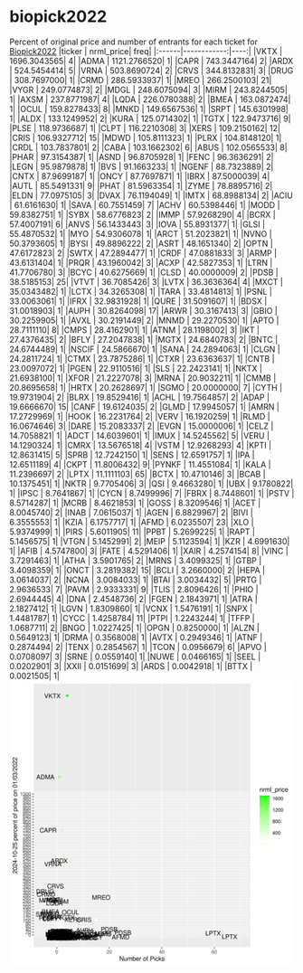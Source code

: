 # biopick2022
Percent of original price and number of entrants for each ticket for [Biopick2022](https://twitter.com/hashtag/Biopick2022)
|ticker |   nrml_price| freq|
|:------|------------:|----:|
|VKTX   | 1696.3043565|    4|
|ADMA   | 1121.2766520|    1|
|CAPR   |  743.3447164|    2|
|ARDX   |  524.5454414|    5|
|VRNA   |  503.8690724|    2|
|CRVS   |  344.8132831|    3|
|DRUG   |  308.7697000|    1|
|CRMD   |  286.5933937|    1|
|MREO   |  266.2500103|   21|
|VYGR   |  249.0774873|    2|
|MDGL   |  248.6075094|    3|
|MIRM   |  243.8244505|    1|
|AXSM   |  237.8771987|    4|
|LQDA   |  226.0780388|    2|
|BMEA   |  163.0872474|    1|
|OCUL   |  159.8278433|    8|
|MNKD   |  149.6567536|    1|
|SRPT   |  145.6301998|    1|
|ALDX   |  133.1249952|    2|
|KURA   |  125.0714302|    1|
|TGTX   |  122.9473716|    9|
|PLSE   |  118.9736687|    1|
|CLPT   |  116.2210308|    3|
|XERS   |  109.2150162|   12|
|CRIS   |  106.9327712|   15|
|MDWD   |  105.8111323|    1|
|PLRX   |  104.8148120|    1|
|CRDL   |  103.7837801|    2|
|CABA   |  103.1662302|    6|
|ABUS   |  102.0565533|    8|
|PHAR   |   97.3154387|    1|
|ASND   |   96.8705928|    1|
|FENC   |   96.3636291|    2|
|LEGN   |   95.9879878|    1|
|BVS    |   91.1663233|    1|
|NGENF  |   88.7323889|    2|
|CNTX   |   87.9699187|    1|
|ONCY   |   87.7697871|    1|
|IBRX   |   87.5000039|    4|
|AUTL   |   85.5491331|    9|
|PHAT   |   81.5963354|    1|
|ZYME   |   78.8895716|    2|
|ELDN   |   77.0975105|    3|
|DVAX   |   76.1194049|    1|
|IMTX   |   68.8988134|    2|
|ACIU   |   61.6161630|    1|
|SAVA   |   60.7551459|    7|
|ACHV   |   60.5398446|    1|
|MODD   |   59.8382751|    1|
|SYBX   |   58.6776823|    2|
|IMMP   |   57.9268290|    4|
|BCRX   |   57.4007191|    6|
|ANVS   |   56.1433443|    3|
|IOVA   |   55.8931377|    1|
|GLSI   |   55.4870532|    1|
|MYO    |   54.9306078|    1|
|ARCT   |   51.2023821|    1|
|NVNO   |   50.3793605|    1|
|BYSI   |   49.8896222|    2|
|ASRT   |   48.1651340|    2|
|OPTN   |   47.6172823|    2|
|SWTX   |   47.2894477|    1|
|CRDF   |   47.0881833|    3|
|ARMP   |   43.6131404|    1|
|PRQR   |   43.1960042|    3|
|ACXP   |   42.5827353|    1|
|LTRN   |   41.7706780|    3|
|BCYC   |   40.6275669|    1|
|CLSD   |   40.0000009|    2|
|PDSB   |   38.5185153|   25|
|VTVT   |   36.7085426|    3|
|LVTX   |   36.3636364|    4|
|MXCT   |   35.0343482|    1|
|LCTX   |   34.3265308|    1|
|TARA   |   33.4814813|    1|
|PSNL   |   33.0063061|    1|
|IFRX   |   32.9831928|    1|
|QURE   |   31.5091607|    1|
|BDSX   |   31.0018903|    1|
|AUPH   |   30.8264098|   17|
|ARWR   |   30.3167413|    3|
|GBIO   |   30.2259905|    1|
|AVXL   |   30.2191449|    2|
|MNMD   |   29.2270530|    1|
|APTO   |   28.7111110|    8|
|CMPS   |   28.4162901|    1|
|ATNM   |   28.1198002|    3|
|IKT    |   27.4376435|    2|
|BFLY   |   27.2047838|    1|
|MGTX   |   24.6840783|    2|
|BNTC   |   24.6744489|    1|
|NSCIF  |   24.5866670|    1|
|SANA   |   24.2894063|    1|
|CLGN   |   24.2811724|    1|
|CTMX   |   23.7875286|    1|
|CTXR   |   23.6363637|    1|
|CNTB   |   23.0097072|    1|
|PGEN   |   22.9110516|    1|
|SLS    |   22.2423141|    1|
|NKTX   |   21.6938100|    1|
|XFOR   |   21.2227078|    3|
|MRNA   |   20.9032211|    1|
|CMMB   |   20.8695658|    1|
|HRTX   |   20.2628697|    1|
|SGMO   |   20.0000000|    7|
|CYTH   |   19.9731904|    2|
|BLRX   |   19.8529416|    1|
|ACHL   |   19.7564857|    2|
|ADAP   |   19.6666670|   15|
|CANF   |   19.6124035|    2|
|GLMD   |   17.9945057|    1|
|AMRN   |   17.2729969|    1|
|HOOK   |   16.2231764|    2|
|VERV   |   16.1920259|    1|
|RLMD   |   16.0674646|    3|
|DARE   |   15.2083337|    2|
|EVGN   |   15.0000006|    1|
|CELZ   |   14.7058821|    1|
|ADCT   |   14.6039601|    1|
|IMUX   |   14.5245562|    5|
|VERU   |   14.1290324|    1|
|CMRX   |   13.5676518|    4|
|VSTM   |   12.9268293|    4|
|KPTI   |   12.8631415|    5|
|SPRB   |   12.7242150|    1|
|SENS   |   12.6591757|    1|
|IPA    |   12.6511189|    4|
|CKPT   |   11.8006432|    9|
|PYNKF  |   11.4551084|    1|
|KALA   |   11.2396697|    2|
|LPTX   |   11.1111103|   65|
|BCTX   |   10.4710146|    3|
|BCAB   |   10.1375451|    1|
|NKTR   |    9.7705406|    3|
|QSI    |    9.4663280|    1|
|UBX    |    9.1780822|    1|
|IPSC   |    8.7641867|    1|
|CYCN   |    8.7499996|    7|
|FBRX   |    8.7448601|    1|
|PSTV   |    8.5714287|    1|
|MCRB   |    8.4621853|    1|
|GOSS   |    8.3209546|    1|
|ACET   |    8.0045740|    2|
|INAB   |    7.0615037|    1|
|AGEN   |    6.8829967|    2|
|BIVI   |    6.3555553|    1|
|KZIA   |    6.1757717|    1|
|AFMD   |    6.0235507|   23|
|XLO    |    5.9374999|    1|
|PIRS   |    5.6011905|   11|
|PPBT   |    5.2699225|    1|
|RAPT   |    5.1456575|    1|
|VTGN   |    5.1452991|    2|
|MEIP   |    5.1123594|    1|
|KZR    |    4.6991630|    1|
|AFIB   |    4.5747800|    3|
|FATE   |    4.5291406|    1|
|XAIR   |    4.2574154|    8|
|VINC   |    3.7291463|    1|
|ATHA   |    3.5901765|    2|
|MRNS   |    3.4099325|    1|
|GTBP   |    3.4098359|    1|
|ONCT   |    3.2819382|   15|
|BCLI   |    3.2660000|    2|
|HEPA   |    3.0614037|    2|
|NCNA   |    3.0084033|    1|
|BTAI   |    3.0034432|    5|
|PRTG   |    2.9636533|    7|
|PAVM   |    2.9333331|    9|
|TLIS   |    2.8096426|    1|
|PHIO   |    2.6944445|    4|
|DNA    |    2.4548736|    2|
|FGEN   |    2.1843971|    1|
|ATRA   |    2.1827412|    1|
|LGVN   |    1.8309860|    1|
|VCNX   |    1.5476191|    1|
|SNPX   |    1.4481787|    1|
|CYCC   |    1.4258784|   11|
|PTPI   |    1.2243244|    1|
|TFFP   |    1.0687711|    2|
|BNGO   |    1.0227425|    1|
|OPGN   |    0.8250000|    1|
|ALZN   |    0.5649123|    1|
|DRMA   |    0.3568008|    1|
|AVTX   |    0.2949346|    1|
|ATNF   |    0.2874494|    2|
|TENX   |    0.2854567|    1|
|TCON   |    0.0956679|    6|
|APVO   |    0.0708097|    3|
|SRNE   |    0.0559140|    1|
|NUWE   |    0.0466165|    1|
|SEEL   |    0.0202901|    3|
|XXII   |    0.0151699|    3|
|ARDS   |    0.0042918|    1|
|BTTX   |    0.0021505|    1|
![retvspicks](biopicks.png?raw=true)
